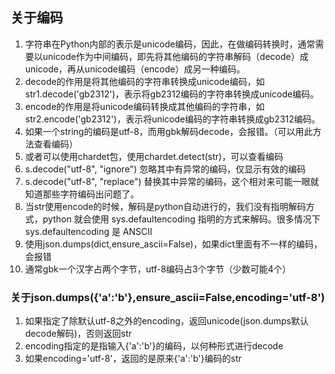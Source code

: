 ## 关于编码
1. 字符串在Python内部的表示是unicode编码，因此，在做编码转换时，通常需要以unicode作为中间编码，即先将其他编码的字符串解码（decode）成unicode，再从unicode编码（encode）成另一种编码。
2. decode的作用是将其他编码的字符串转换成unicode编码，如str1.decode('gb2312')，表示将gb2312编码的字符串转换成unicode编码。
3. encode的作用是将unicode编码转换成其他编码的字符串，如str2.encode('gb2312')，表示将unicode编码的字符串转换成gb2312编码。
4. 如果一个string的编码是utf-8，而用gbk解码decode，会报错。（可以用此方法查看编码）
5. 或者可以使用chardet包，使用chardet.detect(str)，可以查看编码
6. s.decode("utf-8", "ignore") 忽略其中有异常的编码，仅显示有效的编码
7. s.decode("utf-8", "replace") 替换其中异常的编码，这个相对来可能一眼就知道那些字符编码出问题了。
8. 当str使用encode的时候，解码是python自动进行的，我们没有指明解码方式，python 就会使用 sys.defaultencoding 指明的方式来解码。很多情况下 sys.defaultencoding 是 
ANSCII
9. 使用json.dumps(dict,ensure_ascii=False)，如果dict里面有不一样的编码，会报错
10. 通常gbk一个汉字占两个字节，utf-8编码占3个字节（少数可能4个）
### 关于json.dumps({'a':'b'},ensure_ascii=False,encoding='utf-8')
1. 如果指定了除默认utf-8之外的encoding，返回unicode(json.dumps默认decode解码)，否则返回str
2. encoding指定的是指输入{'a':'b'}的编码，以何种形式进行decode
3. 如果encoding='utf-8'，返回的是原来{'a':'b'}编码的str
